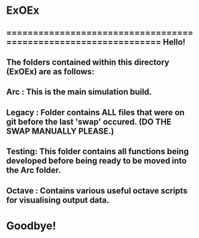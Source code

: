 # ExOEx
================================================================
Hello!
----------------------------------------------------------------
The folders contained within this directory (ExOEx) are as
follows:
----------------------------------------------------------------
Arc    : This is the main simulation build.
----------------------------------------------------------------
Legacy : Folder contains ALL files that were on git before the
         last 'swap' occured.
	 (DO THE SWAP MANUALLY PLEASE.)
----------------------------------------------------------------
Testing: This folder contains all functions being developed
	 before being ready to be moved into the Arc folder.
----------------------------------------------------------------
Octave : Contains various useful octave scripts for visualising
         output data.
----------------------------------------------------------------
Goodbye!
================================================================